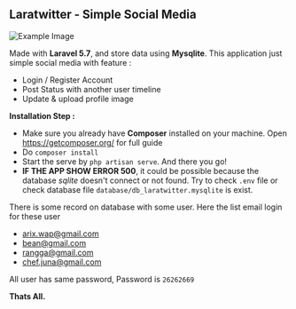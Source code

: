 ## Laratwitter - Simple Social Media

![Example Image](https://raw.githubusercontent.com/arixwap/laratwitter/master/public/img/example-image.png)

Made with <strong>Laravel 5.7</strong>, and store data using <strong>Mysqlite</strong>.
This application just simple social media with feature :
- Login / Register Account
- Post Status with another user timeline
- Update & upload profile image

<strong>Installation Step :</strong>
- Make sure you already have <strong>Composer</strong> installed on your machine. Open https://getcomposer.org/ for full guide
- Do <code>composer install</code>
- Start the serve by <code>php artisan serve</code>. And there you go!
- <strong>IF THE APP SHOW ERROR 500</strong>, it could be possible because the database <em>sqlite</em> doesn't connect or not found. Try to check <code>.env</code> file or check database file <code>database/db_laratwitter.mysqlite</code> is exist.

There is some record on database with some user. Here the list email login for these user
- arix.wap@gmail.com
- bean@gmail.com
- rangga@gmail.com
- chef.juna@gmail.com

All user has same password, Password is <code>26262669</code>

<strong>Thats All.</strong>
